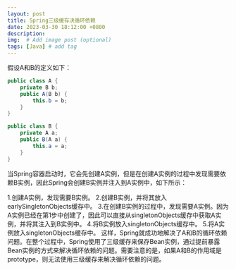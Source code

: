 ```yaml
---
layout: post
title: Spring三级缓存决循环依赖
date: 2023-03-30 18:12:00 +0800
description:
img:  # Add image post (optional)
tags: [Java] # add tag
---
```


假设A和B的定义如下：

```java
public class A {
    private B b;
    public A(B b) {
        this.b = b;
    }
}

public class B {
    private A a;
    public B(A a) {
        this.a = a;
    }
}

```
当Spring容器启动时，它会先创建A实例，但是在创建A实例的过程中发现需要依赖B实例，因此Spring会创建B实例并注入到A实例中，如下所示：

1.创建A实例，发现需要B实例。
2.创建B实例，并将其放入earlySingletonObjects缓存中。
3.在创建B实例的过程中，发现需要A实例。因为A实例已经在第1步中创建了，因此可以直接从singletonObjects缓存中获取A实例，并将其注入到B实例中。
4.将B实例放入singletonObjects缓存中。
5.将A实例放入singletonObjects缓存中。
这样，Spring就成功地解决了A和B的循环依赖问题。在整个过程中，Spring使用了三级缓存来保存Bean实例，通过提前暴露Bean实例的方式来解决循环依赖的问题。需要注意的是，如果A和B的作用域是prototype，则无法使用三级缓存来解决循环依赖的问题。